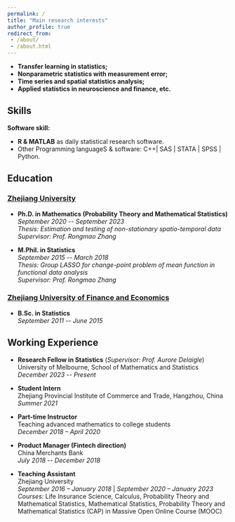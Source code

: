 ```yaml
---
permalink: / 
title: "Main research interests"
author_profile: true
redirect_from:
 - /about/
 - /about.html
---
```


- **Transfer learning in statistics;**  
- **Nonparametric statistics with measurement error;**  
- **Time series and spatial statistics analysis;**  
- **Applied statistics in neuroscience and finance, etc.**

## Skills
**Software skill:**
- **R & MATLAB** as daily statistical research software.
- Other Programming languageS & software: C++\| SAS \| STATA \| SPSS \| Python.

## Education

### [Zhejiang University](https://www.zju.edu.cn/)

- **Ph.D. in Mathematics (Probability Theory and Mathematical Statistics)**  
*September 2020 -- September 2023*  
*Thesis: Estimation and testing of non-stationary spatio-temporal data*  
*Supervisor: Prof. Rongmao Zhang* 

- **M.Phil. in Statistics**  
*September 2015 -- March 2018*  
*Thesis: Group LASSO for change-point problem of mean function in functional data analysis*  
*Supervisor: Prof. Rongmao Zhang* 

### [Zhejiang University of Finance and Economics](https://www.zufe.edu.cn/)

- **B.Sc. in Statistics**  
*September 2011 --  June 2015*    

## Working Experience
- **Research Fellow in Statistics** (*Supervisor: Prof. Aurore Delaigle*)  
University of Melbourne, School of Mathematics and Statistics  
*December 2023 -- Present* 

- **Student Intern**  
Zhejiang Provincial Institute of Commerce and Trade, Hangzhou, China  
*Summer 2021*

- **Part-time Instructor**  
  Teaching advanced mathematics to college students  
  *December 2018 – April 2020*

- **Product Manager (Fintech direction)**  
China Merchants Bank  
*July 2018 -- December 2018*

- **Teaching Assistant**  
Zhejiang University  
*September 2016 – January 2018* \| *September 2020 – January 2023*  
*Courses:* Life Insurance Science, Calculus, Probability Theory and Mathematical Statistics, Mathematical Statistics, Probability Theory and Mathematical Statistics (CAP) in Massive Open Online Course (MOOC)
 
<!-- 
### Teaching Assistant in Zhejiang University
 
During doctoral studies： 

1. 2022.09 -- 2023.01, Life Insurance Science.

2. 2021.09 -- 2022.01, Life Insurance Science.

3. 2020.09 -- 2021.01, Calculus.

During master studies：

4. 2017.09 -- 2018.01, Life Insurance Science.

5. 2017.02 -- 2017.06, Probability Theory and Mathematical Statistics.

6. 2017.02 -- 2017.06, Mathematical Statistics.

7. 2016.09 -- 2017.01, Life Insurance Science.

### Teaching Assistant in Massive Open Online Course (MOOC)

Courses: Probability Theory and Mathematical Statistics (CAP), etc.
 
## Awards and Distinctions

- 2022, **Award of Honor for Graduate**, Zhejiang University.

- 2021, **Award of Honor for Graduate**, Zhejiang University.

- 2017, **Award of Honor for Graduate**, Zhejiang University.

- 2014, **The Third-class Scholarship for Excellent Students**, Zhejiang University of Finance and Economics.

- 2013, **The Second-class Scholarship for Excellent Students**, Zhejiang University of Finance and Economics.

- 2013, **The Title of Excellent Student Cadre**, Zhejiang University of Finance and Economics. 
 -->
